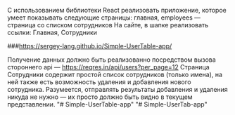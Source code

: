 С использованием библиотеки React реализовать приложение, которое умеет
показывать следующие страницы: главная,
employees — страница со списком сотрудников
На сайте, в шапке реализовать ссылки: Главная, Сотрудники

###https://sergey-lang.github.io/Simple-UserTable-app/

Получение данных должно быть реализованно посредством вызова стороннего api —
https://reqres.in/api/users?per_page=12
Страница Сотрудники содержит простой список сотрудников (только имена), на ней
также есть возможность удаления и добавления нового сотрудника. Разумеется,
отправлять результаты добавления и удаления никуда не нужно — их просто должно
быть видно в текущем представлении.
"# Simple-UserTable-app" 
"# Simple-UserTab-app" 
